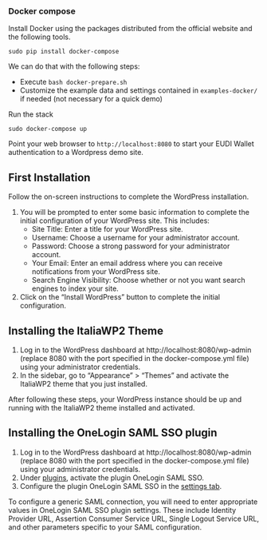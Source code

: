 ### Docker compose

Install Docker using the packages distributed from the official website and the following tools.
````
sudo pip install docker-compose
````

We can do that with the following steps:

- Execute `bash docker-prepare.sh`
- Customize the example data and settings contained in `examples-docker/` if needed (not necessary for a quick demo)


Run the stack
````
sudo docker-compose up
````

Point your web browser to `http://localhost:8080` to start your EUDI Wallet authentication to a Wordpress demo site.


## First Installation

Follow the on-screen instructions to complete the WordPress installation.
1. You will be prompted to enter some basic information to complete the initial configuration of your WordPress site. This includes:
    * Site Title: Enter a title for your WordPress site.
    * Username: Choose a username for your administrator account.
    * Password: Choose a strong password for your administrator account.
    * Your Email: Enter an email address where you can receive notifications from your WordPress site.
    * Search Engine Visibility: Choose whether or not you want search engines to index your site.
2. Click on the “Install WordPress” button to complete the initial configuration. 

## Installing the ItaliaWP2 Theme

1. Log in to the WordPress dashboard at http://localhost:8080/wp-admin (replace 8080 with the port specified in the docker-compose.yml file) using your administrator credentials.
2. In the sidebar, go to “Appearance” > “Themes” and activate the ItaliaWP2 theme that you just installed.

After following these steps, your WordPress instance should be up and running with the ItaliaWP2 theme installed and activated.

## Installing the OneLogin SAML SSO plugin

1. Log in to the WordPress dashboard at http://localhost:8080/wp-admin (replace 8080 with the port specified in the docker-compose.yml file) using your administrator credentials.
2. Under [plugins](http://localhost:8080/wp-admin/plugins.php), activate the plugin OneLogin SAML SSO.
3. Configure the plugin OneLogin SAML SSO in the [settings tab](http://localhost:8080/wp-admin/options-general.php?page=onelogin_saml_configuration).

To configure a generic SAML connection, you will need to enter appropriate values in OneLogin SAML SSO plugin settings. These include Identity Provider URL, Assertion Consumer Service URL, Single Logout Service URL, and other parameters specific to your SAML configuration.
